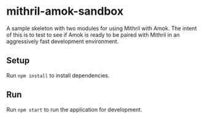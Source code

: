 # mithril-amok-sandbox
A sample skeleton with two modules for using Mithril with Amok. The intent of this is to test to see if Amok is ready to be paired with Mithril in an aggressively fast development environment.

Setup
-----
Run `npm install` to install dependencies.

Run
---
Run `npm start` to run the application for development.

